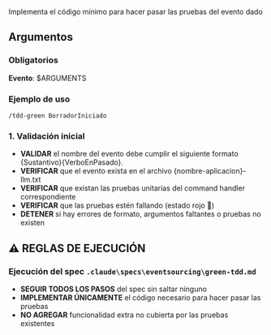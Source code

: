 Implementa el código mínimo para hacer pasar las pruebas del evento dado

## Argumentos

### Obligatorios

**Evento**: $ARGUMENTS

### Ejemplo de uso

```claude
/tdd-green BorradorIniciado
```

### 1. Validación inicial

- **VALIDAR** el nombre del evento debe cumplir el siguiente formato {Sustantivo}{VerboEnPasado}.
- **VERIFICAR** que el evento exista en el archivo {nombre-aplicacion}-llm.txt
- **VERIFICAR** que existan las pruebas unitarias del command handler correspondiente
- **VERIFICAR** que las pruebas estén fallando (estado rojo 🔴)
- **DETENER** si hay errores de formato, argumentos faltantes o pruebas no existen

## ⚠️ REGLAS DE EJECUCIÓN

### Ejecución del spec `.claude\specs\eventsourcing\green-tdd.md`

- **SEGUIR TODOS LOS PASOS** del spec sin saltar ninguno
- **IMPLEMENTAR ÚNICAMENTE** el código necesario para hacer pasar las pruebas
- **NO AGREGAR** funcionalidad extra no cubierta por las pruebas existentes